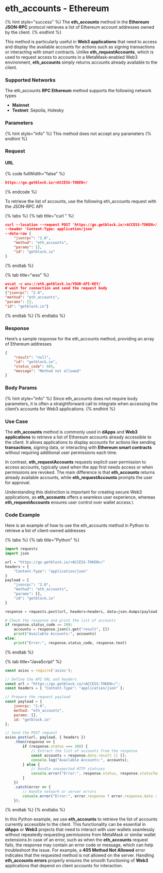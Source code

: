 # eth\_accounts - Ethereum

{% hint style="success" %}
The **eth\_accounts** method in the **Ethereum JSON-RPC** protocol retrieves a list of Ethereum account addresses owned by the client.
{% endhint %}

This method is particularly useful in **Web3 applications** that need to access and display the available accounts for actions such as signing transactions or interacting with smart contracts. Unlike **eth\_requestAccounts**, which is used to request access to accounts in a MetaMask-enabled Web3 environment, **eth\_accounts** simply returns accounts already available to the client.

### Supported Networks

The eth\_accounts **RPC Ethereum** method supports the following network types

* **Mainnet**&#x20;
* **Testnet**: Sepolia, Holesky

### Parameters

{% hint style="info" %}
This method does not accept any parameters
{% endhint %}

### Request&#x20;

#### URL

{% code fullWidth="false" %}
```json
https://go.getblock.io/<ACCESS-TOKEN>/
```
{% endcode %}

To retrieve the list of accounts, use the following eth\_accounts request with the JSON-RPC API

{% tabs %}
{% tab title="curl " %}
```json
curl --location --request POST 'https://go.getblock.io/<ACCESS-TOKEN>/' 
--header 'Content-Type: application/json' 
--data-raw {
    "jsonrpc": "2.0",
    "method": "eth_accounts",
    "params": [],
    "id": "getblock.io"
}
```
{% endtab %}

{% tab title="wss" %}
```json
wscat -c wss://eth.getblock.io/YOUR-API-KEY/ 
# wait for connection and send the request body 
{"jsonrpc": "2.0",
"method": "eth_accounts",
"params": [],
"id": "getblock.io"}
```
{% endtab %}
{% endtabs %}

### Response&#x20;

Here’s a sample response for the eth\_accounts method, providing an array of Ethereum addresses

```json
{
    "result": "null",
    "id": "getblock.io",
    "status_code": 405,
    "message": "Method not allowed"
}
```

### Body Params

{% hint style="info" %}
Since eth\_accounts does not require body parameters, it is often a straightforward call to integrate when accessing the client’s accounts for Web3 applications.
{% endhint %}

### Use Case

The **eth\_accounts** method is commonly used in **dApps** and **Web3 applications** to retrieve a list of Ethereum accounts already accessible to the client. It allows applications to display accounts for actions like sending **transactions**, signing data, or interacting with **Ethereum smart contracts** without requiring additional user permissions each time.

In contrast, **eth\_requestAccounts** requests explicit user permission to access accounts, typically used when the app first needs access or when permissions are revoked. The main difference is that **eth\_accounts** returns already available accounts, while **eth\_requestAccounts** prompts the user for approval.

Understanding this distinction is important for creating secure Web3 applications, as **eth\_accounts** offers a seamless user experience, whereas **eth\_requestAccounts** ensures user control over wallet access.\


### Code Example

Here is an example of how to use the eth\_accounts method in Python to retrieve a list of client-owned addresses

{% tabs %}
{% tab title="Python" %}
```python
import requests
import json

url = "https://go.getblock.io/<ACCESS-TOKEN>/"
headers = {
    "Content-Type": "application/json"
}
payload = {
    "jsonrpc": "2.0",
    "method": "eth_accounts",
    "params": [],
    "id": "getblock.io"
}

response = requests.post(url, headers=headers, data=json.dumps(payload))

# Check the response and print the list of accounts
if response.status_code == 200:
    accounts = response.json().get("result", [])
    print("Available Accounts:", accounts)
else:
    print("Error:", response.status_code, response.text)

```
{% endtab %}

{% tab title="JavaScript" %}
```javascript
const axios = require('axios');

// Define the API URL and headers
const url = "https://go.getblock.io/<ACCESS-TOKEN>/";
const headers = { "Content-Type": "application/json" };

// Prepare the request payload
const payload = {
    jsonrpc: "2.0",
    method: "eth_accounts",
    params: [],
    id: "getblock.io"
};

// Send the POST request
axios.post(url, payload, { headers })
    .then(response => {
        if (response.status === 200) {
            // Extract the list of accounts from the response
            const accounts = response.data.result || [];
            console.log("Available Accounts:", accounts);
        } else {
            // Handle unexpected HTTP statuses
            console.error("Error:", response.status, response.statusText);
        }
    })
    .catch(error => {
        // Handle network or server errors
        console.error("Error:", error.response ? error.response.data : error.message);
    });

```
{% endtab %}
{% endtabs %}

In this Python example, we use **eth\_accounts** to retrieve the list of accounts currently accessible to the client. This functionality can be essential in **dApps** or **Web3** projects that need to interact with user wallets seamlessly without repeatedly requesting permissions from MetaMask or similar wallet extensions.In case of an error, such as when the **eth\_accounts** request fails, the response may contain an error code or message, which can help troubleshoot the issue. For example, a **405 Method Not Allowed** error indicates that the requested method is not allowed on the server. Handling **eth\_accounts errors** properly ensures the smooth functioning of **Web3** applications that depend on client accounts for interaction.
